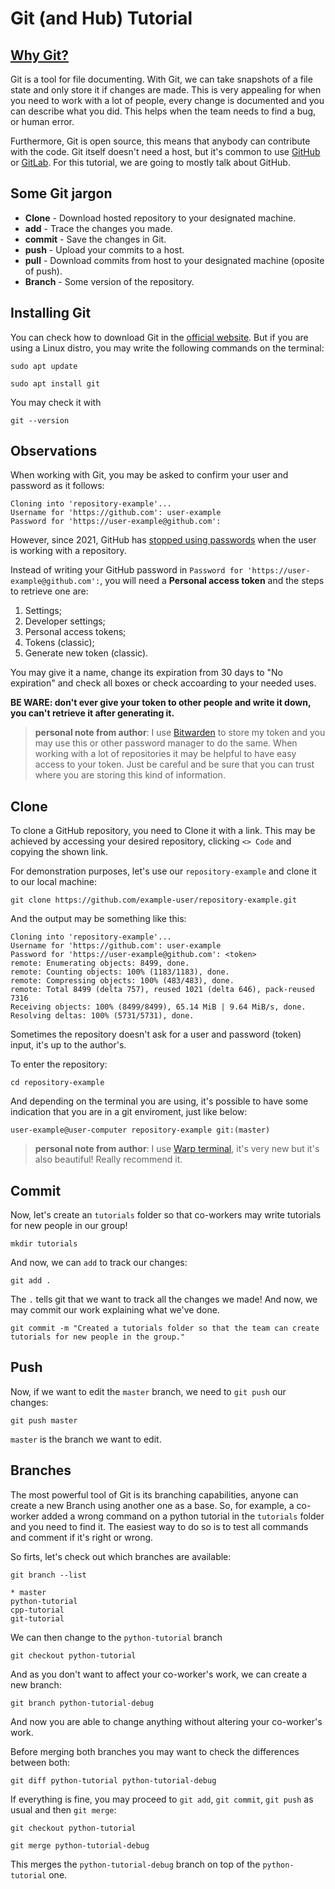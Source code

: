 # Git (and Hub) Tutorial

## [Why Git?](https://git-scm.com/book/en/v2/Getting-Started-What-is-Git%3F)

Git is a tool for file documenting. With Git, we can take snapshots of a file state and only store it if changes are made. This is very appealing for when you need to work with a lot of people, every change is documented and you can describe what you did. This helps when the team needs to find a bug, or human error.

Furthermore, Git is open source, this means that anybody can contribute with the code. Git itself doesn't need a host, but it's common to use [GitHub](github.com) or [GitLab](https://about.gitlab.com/). For this tutorial, we are going to mostly talk about GitHub.

## Some Git jargon

* **Clone** - Download hosted repository to your designated machine.
* **add** - Trace the changes you made.
* **commit** - Save the changes in Git.
* **push** - Upload your commits to a host.
* **pull** - Download commits from host to your designated machine (oposite of push).
* **Branch** - Some version of the repository.

## Installing Git

You can check how to download Git in the [official website](https://git-scm.com/downloads). But if you are using a Linux distro, you may write the following commands on the terminal:
```
sudo apt update
```
```
sudo apt install git
```
You may check it with
```
git --version
```

## Observations

When working with Git, you may be asked to confirm your user and password as it follows:

```console
Cloning into 'repository-example'...
Username for 'https://github.com': user-example
Password for 'https://user-example@github.com':
```

However, since 2021, GitHub has [stopped using passwords](https://dev.to/shafia/support-for-password-authentication-was-removed-please-use-a-personal-access-token-instead-4nbk#:~:text=Please%20use%20a%20personal%20access%20token%20instead.,-While%20pushing%20some&text=Starting%20from%20August%2013%2C%202021,follow%20the%20steps%20outlined%20below.) when the user is working with a repository.

Instead of writing your GitHub password in `Password for 'https://user-example@github.com':`, you will need a **Personal access token** and the steps to retrieve one are:

1. Settings;
2. Developer settings;
3. Personal access tokens;
4. Tokens (classic);
5. Generate new token (classic).

You may give it a name, change its expiration from 30 days to "No expiration" and check all boxes or check accoarding to your needed uses. 

**BE WARE: don't ever give your token to other people and write it down, you can't retrieve it after generating it.**

> **personal note from author**: I use [Bitwarden](https://bitwarden.com/) to store my token and you may use this or other password manager to do the same. When working with a lot of repositories it may be helpful to have easy access to your token. Just be careful and be sure that you can trust where you are storing this kind of information.

## Clone

To clone a GitHub repository, you need to Clone it with a link. This may be achieved by accessing your desired repository, clicking `<> Code` and copying the shown link.

For demonstration purposes, let's use our `repository-example` and clone it to our local machine:

```
git clone https://github.com/example-user/repository-example.git
```
And the output may be something like this:
```console
Cloning into 'repository-example'...
Username for 'https://github.com': user-example
Password for 'https://user-example@github.com': <token>
remote: Enumerating objects: 8499, done.
remote: Counting objects: 100% (1183/1183), done.
remote: Compressing objects: 100% (483/483), done.
remote: Total 8499 (delta 757), reused 1021 (delta 646), pack-reused 7316
Receiving objects: 100% (8499/8499), 65.14 MiB | 9.64 MiB/s, done.
Resolving deltas: 100% (5731/5731), done.
```
Sometimes the repository doesn't ask for a user and password (token) input, it's up to the author's.

To enter the repository:
```
cd repository-example
```
And depending on the terminal you are using, it's possible to have some indication that you are in a git enviroment, just like below:
```console
user-example@user-computer repository-example git:(master)
```
> **personal note from author**: I use [Warp terminal](https://www.warp.dev/), it's very new but it's also beautiful! Really recommend it.

## Commit

Now, let's create an `tutorials` folder so that co-workers may write tutorials for new people in our group!
```
mkdir tutorials
```
And now, we can `add` to track our changes:
```
git add .
```
The `.` tells git that we want to track all the changes we made! And now, we may commit our work explaining what we've done.
```
git commit -m "Created a tutorials folder so that the team can create tutorials for new people in the group."
```

## Push

Now, if we want to edit the `master` branch, we need to `git push` our changes:
```
git push master
```
`master` is the branch we want to edit.

## Branches

The most powerful tool of Git is its branching capabilities, anyone can create a new Branch using another one as a base. So, for example, a co-worker added a wrong command on a python tutorial in the `tutorials` folder and you need to find it. The easiest way to do so is to test all commands and comment if it's right or wrong.

So firts, let's check out which branches are available:
```
git branch --list
```
```console
* master
python-tutorial
cpp-tutorial
git-tutorial
```
We can then change to the `python-tutorial` branch
```
git checkout python-tutorial
```
And as you don't want to affect your co-worker's work, we can create a new branch:
```
git branch python-tutorial-debug
```
And now you are able to change anything without altering your co-worker's work.

Before merging both branches you may want to check the differences between both:
```
git diff python-tutorial python-tutorial-debug
```
If everything is fine, you may proceed to `git add`, `git commit`, `git push` as usual and then `git merge`:
```
git checkout python-tutorial
```
```
git merge python-tutorial-debug
```
This merges the `python-tutorial-debug` branch on top of the `python-tutorial` one.
